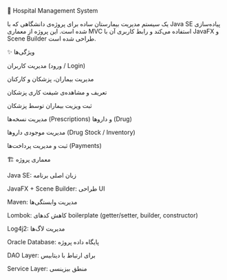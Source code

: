 🏥 Hospital Management System

یک سیستم مدیریت بیمارستان ساده برای پروژه‌ی دانشگاهی که با Java SE پیاده‌سازی شده است.
این پروژه از معماری MVC استفاده می‌کند و رابط کاربری آن با JavaFX و Scene Builder طراحی شده است.

✨ ویژگی‌ها

مدیریت کاربران (ورود / Login)

مدیریت بیماران، پزشکان و کارکنان

تعریف و مشاهده‌ی شیفت کاری پزشکان

ثبت ویزیت بیماران توسط پزشکان

مدیریت نسخه‌ها (Prescriptions) و داروها (Drug)

مدیریت موجودی داروها (Drug Stock / Inventory)

ثبت و مدیریت پرداخت‌ها (Payments)

🏗️ معماری پروژه


Java SE: زبان اصلی برنامه

JavaFX + Scene Builder: طراحی UI

Maven: مدیریت وابستگی‌ها

Lombok: کاهش کدهای boilerplate (getter/setter, builder, constructor)

Log4j2: مدیریت لاگ‌ها

Oracle Database: پایگاه داده پروژه

DAO Layer: برای ارتباط با دیتابیس

Service Layer: منطق بیزینسی
